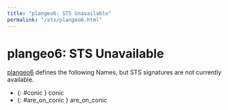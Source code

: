 ```yaml
---
title: "plangeo6: STS Unavailable"
permalink: "/sts/plangeo6.html"
---
```


# plangeo6: STS Unavailable


[plangeo6](/cd/plangeo6)
defines the following Names, but STS signatures are not currently available.


 *  {: #conic } conic
 *  {: #are_on_conic } are_on_conic